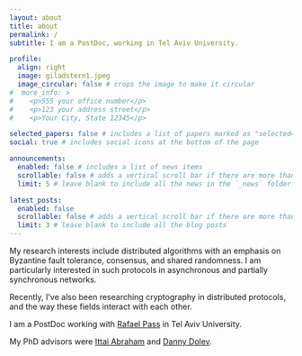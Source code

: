 ```yaml
---
layout: about
title: about
permalink: /
subtitle: I am a PostDoc, working in Tel Aviv University.

profile:
  align: right
  image: giladstern1.jpeg
  image_circular: false # crops the image to make it circular
#  more_info: >
#    <p>555 your office number</p>
#    <p>123 your address street</p>
#    <p>Your City, State 12345</p>

selected_papers: false # includes a list of papers marked as "selected={true}"
social: true # includes social icons at the bottom of the page

announcements:
  enabled: false # includes a list of news items
  scrollable: false # adds a vertical scroll bar if there are more than 3 news items
  limit: 5 # leave blank to include all the news in the `_news` folder

latest_posts:
  enabled: false
  scrollable: false # adds a vertical scroll bar if there are more than 3 new posts items
  limit: 3 # leave blank to include all the blog posts
---
```



My research interests include distributed algorithms with an emphasis on Byzantine fault tolerance, consensus, and shared randomness. 
I am particularly interested in such protocols in asynchronous and partially synchronous networks.

Recently, I've also been researching cryptography in distributed protocols, and the way these fields interact with each other.

I am a PostDoc working with <a href='https://www.cs.cornell.edu/~rafael/'>Rafael Pass</a> in Tel Aviv University. 

My PhD advisors were <a href='https://research.vmware.com/researchers/ittai-abraham'>Ittai Abraham</a> and <a href='https://www.cs.huji.ac.il/~dolev/'>Danny Dolev</a>.
